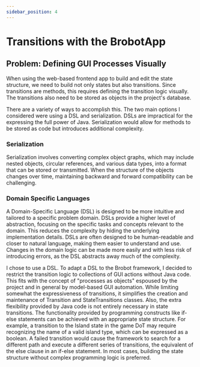 ```yaml
---
sidebar_position: 4
---
```


# Transitions with the BrobotApp 

## Problem: Defining GUI Processes Visually

When using the web-based frontend app to build and edit the state structure, we need to 
build not only states but also transitions. Since transitions are methods, this requires 
defining the transition logic visually. The transitions also need to be stored as objects in 
the project's database.  

There are a variety of ways to accomplish this. The two main options I considered were 
using a DSL and serialization. DSLs are impractical for the expressing the full power of Java. 
Serialization would allow for methods to be stored as code but introduces additional complexity. 

### Serialization

Serialization involves converting complex object graphs, which may include nested objects, circular 
references, and various data types, into a format that can be stored or transmitted. When the structure 
of the objects changes over time, maintaining backward and forward compatibility can be challenging. 

### Domain Specific Languages

A Domain-Specific Language (DSL) is designed to be more intuitive and tailored to a specific problem domain.
DSLs provide a higher level of abstraction, focusing on the specific tasks and concepts relevant to the 
domain. This reduces the complexity by hiding the underlying implementation details. DSLs are often designed 
to be human-readable and closer to natural language, making them easier to understand and use. Changes in 
the domain logic can be made more easily and with less risk of introducing errors, as the DSL abstracts 
away much of the complexity. 

I chose to use a DSL. To adapt a DSL to the Brobot framework, I decided to restrict the transition logic
to collections of GUI actions without Java code. This fits with the concept of "processes as objects" espoused
by the project and in general by model-based GUI automation. While limiting somewhat the expressiveness of 
transitions, it simplifies the creation and maintenance of Transition and StateTransitions classes. Also, the extra
flexibility provided by Java code is not entirely necessary in state transitions. The functionality 
provided by programming constructs like if-else statements can be achieved with an appropriate state structure. 
For example, a transition to the Island state in the game DoT may require recognizing the name of a 
valid island type, which can be expressed as a boolean. A failed transition would cause the framework
to search for a different path and execute a different series of transitions, the equivalent of the 
else clause in an if-else statement. In most cases, building the state structure without complex
programming logic is preferred. 


